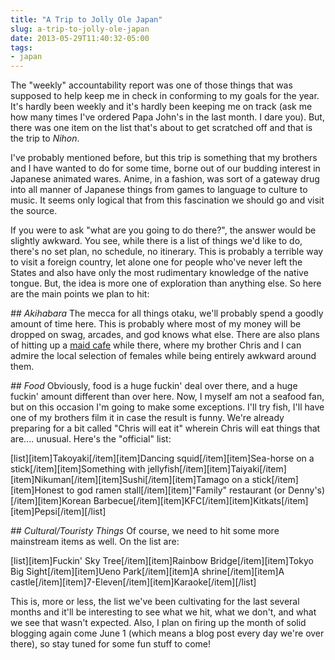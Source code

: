 ```yaml
---
title: "A Trip to Jolly Ole Japan"
slug: a-trip-to-jolly-ole-japan
date: 2013-05-29T11:40:32-05:00
tags:
- japan
---
```

The "weekly" accountability report was one of those things that was supposed to help keep me in check in conforming to my goals for the year. It's hardly been weekly and it's hardly been keeping me on track (ask me how many times I've ordered Papa John's in the last month. I dare you). But, there was one item on the list that's about to get scratched off and that is the trip to _Nihon_.

I've probably mentioned before, but this trip is something that my brothers and I have wanted to do for some time, borne out of our budding interest in Japanese animated wares. Anime, in a fashion, was sort of a gateway drug into all manner of Japanese things from games to language to culture to music. It seems only logical that from this fascination we should go and visit the source.

If you were to ask "what are you going to do there?", the answer would be slightly awkward. You see, while there is a list of things we'd like to do, there's no set plan, no schedule, no itinerary. This is probably a terrible way to visit a foreign country, let alone one for people who've never left the States and also have only the most rudimentary knowledge of the native tongue. But, the idea is more one of exploration than anything else. So here are the main points we plan to hit:

_## Akihabara_
The mecca for all things otaku, we'll probably spend a goodly amount of time here. This is probably where most of my money will be dropped on swag, arcades, and god knows what else. There are also plans of hitting up a [maid cafe](http://en.wikipedia.org/wiki/Maid_cafe) while there, where my brother Chris and I can admire the local selection of females while being entirely awkward around them.

_## Food_
Obviously, food is a huge fuckin' deal over there, and a huge fuckin' amount different than over here. Now, I myself am not a seafood fan, but on this occasion I'm going to make some exceptions. I'll try fish, I'll have one of my brothers film it in case the result is funny. We're already preparing for a bit called "Chris will eat it" wherein Chris will eat things that are.... unusual. Here's the "official" list:

[list][item]Takoyaki[/item][item]Dancing squid[/item][item]Sea-horse on a stick[/item][item]Something with jellyfish[/item][item]Taiyaki[/item][item]Nikuman[/item][item]Sushi[/item][item]Tamago on a stick[/item][item]Honest to god ramen stall[/item][item]"Family" restaurant (or Denny's)[/item][item]Korean Barbecue[/item][item]KFC[/item][item]Kitkats[/item][item]Pepsi[/item][/list]

_## Cultural/Touristy Things_
Of course, we need to hit some more mainstream items as well. On the list are:

[list][item]Fuckin' Sky Tree[/item][item]Rainbow Bridge[/item][item]Tokyo Big Sight[/item][item]Ueno Park[/item][item]A shrine[/item][item]A castle[/item][item]7-Eleven[/item][item]Karaoke[/item][/list]

This is, more or less, the list we've been cultivating for the last several months and it'll be interesting to see what we hit, what we don't, and what we see that wasn't expected. Also, I plan on firing up the month of solid blogging again come June 1 (which means a blog post every day we're over there), so stay tuned for some fun stuff to come!
